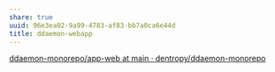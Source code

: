 ```yaml
---
share: true
uuid: 96e3ea02-9a99-4783-af83-bb7a0ca6e44d
title: ddaemon-webapp
---
```

[ddaemon-monorepo/app-web at main · dentropy/ddaemon-monorepo](https://github.com/dentropy/ddaemon-monorepo/tree/main/app-web)

